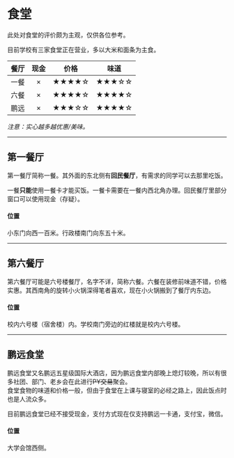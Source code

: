 # 食堂

此处对食堂的评价颇为主观，仅供各位参考。

目前学校有三家食堂正在营业，多以大米和面条为主食。

| 餐厅 | 现金 | 价格 | 味道 |
| :---: | :---: | :---: | :---: |
| 一餐 | × | ★★★★☆ | ★★★☆☆ |
| 六餐 | × | ★★★★☆ | ★★★★☆ |
| 鹏远 | × | ★★★☆☆ | ★★★★☆ |

_注意：实心越多越优惠/美味。_

---

## 第一餐厅

第一餐厅简称一餐。其外面的东北侧有**回民餐厅**，有需求的同学可以去那里吃饭。

一餐**只能**使用一餐卡才能买饭。一餐卡需要在一餐内西北角办理。回民餐厅里部分窗口可以使用现金（存疑）。

#### 位置

小东门向西一百米。行政楼南门向东五十米。

---

## 第六餐厅

第六餐厅可能是六号楼餐厅，名字不详，简称六餐。六餐在装修前味道不错，价格实惠。其西南角的旋转小火锅深得笔者喜欢，现在小火锅搬到了餐厅内东边。

#### 位置

校内六号楼（宿舍楼）内。学校南门旁边的红楼就是校内六号楼。

---

## 鹏远食堂

鹏远食堂又名鹏远五星级国际大酒店，因为鹏远食堂内部晚上熄灯较晚，所以有很多社团、部门、老乡会在此进行~~PY交易~~聚会。  
食堂食物的味道和价格一般，但由于食堂在上课与寝室的必经之路上，因此饭点时也是人流众多。

目前鹏远食堂已经不接受现金，支付方式现在仅支持鹏远一卡通，支付宝，微信。

#### 位置

大学会馆西侧。

